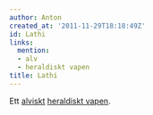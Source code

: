 ```yaml
---
author: Anton
created_at: '2011-11-29T18:18:49Z'
id: Lathi
links:
  mention:
  - alv
  - heraldiskt vapen
title: Lathi
---
```


Ett [alviskt][] [heraldiskt vapen].

  [alviskt]: alv
  [heraldiskt vapen]: heraldiskt_vapen
